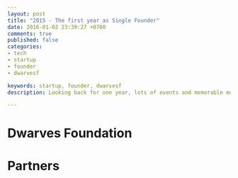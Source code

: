 ```yaml
---
layout: post
title: "2015 - The first year as Single Founder"
date: 2016-01-02 23:39:27 +0700
comments: true
published: false
categories: 
- tech
- startup
- founder
- dwarvesf

keywords: startup, founder, dwarvesf
description: Looking back for one year, lots of events and memorable moments as a single founder of a tech startup.

---
```


# Dwarves Foundation

# Partners


